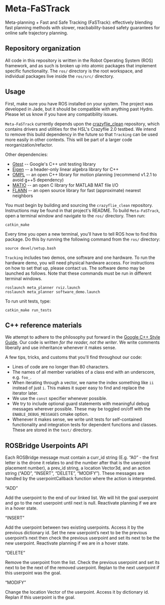 # Meta-FaSTrack
Meta-planning + Fast and Safe Tracking (FaSTrack): effectively blending fast planning methods with slower, reacbability-based safety guarantees for online safe trajectory planning.

## Repository organization
All code in this repository is written in the Robot Operating System (ROS) framework, and as such is broken up into atomic packages that implement specific functionality. The `ros/` directory is the root workspace, and individual packages live inside the `ros/src/` directory.

## Usage
First, make sure you have ROS installed on your system. The project was developed in Jade, but it should be compatible with anything past Hydro. Please let us know if you have any compatibility issues.

`Meta-FaSTrack` currently depends upon the [crazyflie_clean](https://github.com/dfridovi/crazyflie_clean) repository, which contains drivers and utilities for the HSL's Crazyflie 2.0 testbed. We intend to remove this build dependency in the future so that `Tracking` can be used more easily in other contexts. This will be part of a larger code reorganization/refactor.

Other dependencies:
* [Gtest](https://github.com/google/googletest) -- Google's C++ unit testing library
* [Eigen](https://eigen.tuxfamily.org) -- a header-only linear algebra library for C++
* [OMPL](http://ompl.kavrakilab.org) -- an open C++ library for motion planning (recommend v1.2.1 to avoid g++5 dependency)
* [MATIO](https://github.com/tbeu/matio) -- an open C library for MATLAB MAT file I/O
* [FLANN](http://www.cs.ubc.ca/research/flann/) -- an open source library for fast (approximate) nearest neighbors

You must begin by building and sourcing the `crazyflie_clean` repository. Instructions may be found in that project's README. To build `Meta-FaSTrack`, open a terminal window and navigate to the `ros/` directory. Then run:
```
catkin_make
```

Every time you open a new terminal, you'll have to tell ROS how to find this package. Do this by running the following command from the `ros/` directory:
```
source devel/setup.bash
```

`Tracking` includes two demos, one software and one hardware. To run the hardware demo, you will need physical hardware access. For instructions on how to set that up, please contact us. The software demo may be launched as follows. Note that these commands must be run in different terminal windows.
```
roslaunch meta_planner rviz.launch
roslaunch meta_planner software_demo.launch
```

To run unit tests, type:
```
catkin_make run_tests
```

## C++ reference materials
We attempt to adhere to the philosophy put forward in the [Google C++ Style Guide](https://google.github.io/styleguide/cppguide.html). Our code is written _for the reader, not the writer_. We write comments liberally and use inheritance whenever it makes sense.

A few tips, tricks, and customs that you'll find throughout our code:
* Lines of code are no longer than 80 characters.
* The names of all member variables of a class end with an underscore, e.g. `foo_`.
* When iterating through a vector, we name the index something like `ii` instead of just `i`. This makes it super easy to find and replace the iterator later.
* We use the `const` specifier whenever possible.
* We try to include optional guard statements with meaningful debug messages wherever possible. These may be toggled on/off with the `ENABLE_DEBUG_MESSAGES` cmake option.
* Whenever it makes sense, we write unit tests for self-contained functionality and integration tests for dependent functions and classes. These are stored in the `test/` directory.

## ROSBridge Userpoints API
Each ROSBridge message must contain a curr_id string (E.g. “A0” - the first letter is the drone it relates to and the number after that is the userpoint placement number), a prev_id string, a location Vector3d, and an action string (“ADD”, “INSERT”, “DELETE”, “MODIFY”). These messages are handled by the userpointCallback function where the action is interpreted. 

“ADD”

Add the userpoint to the end of our linked list. We will hit the goal userpoint and go to the next userpoint until next is null.
Reactivate planning if we are in a hover state.

“INSERT”

Add the userpoint between two existing userpoints. Access it by the previous dictionary id. Set the new userpoint’s next to be the previous userpoint’s next then check the previous userpoint and set its next to be the new userpoint.
Reactivate planning if we are in a hover state.

“DELETE”

Remove the userpoint from the list. Check the previous userpoint and set its next to be the next of the removed userpoint.
Replan to the next userpoint if this userpoint was the goal.

“MODIFY”

Change the location Vector of the userpoint. Access it by dictionary id. 
Replan if this userpoint is the goal.


